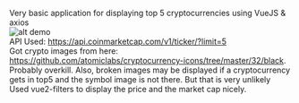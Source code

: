 Very basic application for displaying top 5 cryptocurrencies using VueJS & axios  
![alt demo](https://image.prntscr.com/image/FZ0hcNxHTeuLrbwWbZvzHA.png)  
API Used: https://api.coinmarketcap.com/v1/ticker/?limit=5  
Got crypto images from here: https://github.com/atomiclabs/cryptocurrency-icons/tree/master/32/black. Probably overkill. Also, broken images may be displayed if a cryptocurrency gets in top5 and the symbol image is not there. But that is very unlikely  
Used vue2-filters to display the price and the market cap nicely.
